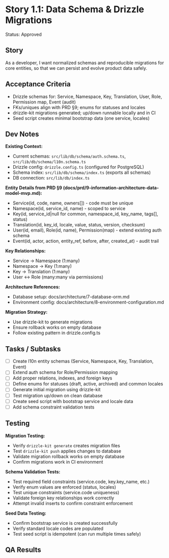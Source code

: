 # Story 1.1: Data Schema & Drizzle Migrations

Status: Approved

## Story

As a developer,
I want normalized schemas and reproducible migrations for core entities,
so that we can persist and evolve product data safely.

## Acceptance Criteria

- Drizzle schemas for: Service, Namespace, Key, Translation, User, Role, Permission map, Event (audit)
- FKs/uniques align with PRD §9; enums for statuses and locales
- drizzle-kit migrations generated; up/down runnable locally and in CI
- Seed script creates minimal bootstrap data (one service, locales)

## Dev Notes

**Existing Context:**

- Current schemas: `src/lib/db/schema/auth.schema.ts`, `src/lib/db/schema/l10n.schema.ts`
- Drizzle config: `drizzle.config.ts` (configured for PostgreSQL)
- Schema index: `src/lib/db/schema/index.ts` (exports all schemas)
- DB connection: `src/lib/db/index.ts`

**Entity Details from PRD §9 (docs/prd/9-information-architecture-data-model-mvp.md):**

- Service(id, code, name, owners[]) - code must be unique
- Namespace(id, service_id, name) - scoped to service
- Key(id, service_id|null for common, namespace_id, key_name, tags[], status)
- Translation(id, key_id, locale, value, status, version, checksum)
- User(id, email), Role(id, name), Permission(map) - extend existing auth schema
- Event(id, actor, action, entity_ref, before, after, created_at) - audit trail

**Key Relationships:**

- Service → Namespace (1:many)
- Namespace → Key (1:many)
- Key → Translation (1:many)
- User ↔ Role (many:many via permissions)

**Architecture References:**

- Database setup: docs/architecture/7-database-orm.md
- Environment config: docs/architecture/8-environment-configuration.md

**Migration Strategy:**

- Use drizzle-kit to generate migrations
- Ensure rollback works on empty database
- Follow existing pattern in drizzle.config.ts

## Tasks / Subtasks

- [ ] Create l10n entity schemas (Service, Namespace, Key, Translation, Event)
- [ ] Extend auth schema for Role/Permission mapping
- [ ] Add proper relations, indexes, and foreign keys
- [ ] Define enums for statuses (draft, active, archived) and common locales
- [ ] Generate initial migration using drizzle-kit
- [ ] Test migration up/down on clean database
- [ ] Create seed script with bootstrap service and locale data
- [ ] Add schema constraint validation tests

## Testing

**Migration Testing:**

- Verify `drizzle-kit generate` creates migration files
- Test `drizzle-kit push` applies changes to database
- Validate migration rollback works on empty database
- Confirm migrations work in CI environment

**Schema Validation Tests:**

- Test required field constraints (service.code, key.key_name, etc.)
- Verify enum values are enforced (status, locales)
- Test unique constraints (service.code uniqueness)
- Validate foreign key relationships work correctly
- Attempt invalid inserts to confirm constraint enforcement

**Seed Data Testing:**

- Confirm bootstrap service is created successfully
- Verify standard locale codes are populated
- Test seed script is idempotent (can run multiple times safely)

## QA Results
